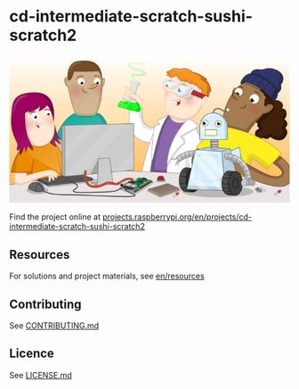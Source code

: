 # cd-intermediate-scratch-sushi-scratch2

![cd-intermediate-scratch-sushi-scratch2](banner.png)

Find the project online at [projects.raspberrypi.org/en/projects/cd-intermediate-scratch-sushi-scratch2](https://projects.raspberrypi.org/en/projects/cd-intermediate-scratch-sushi-scratch2)

## Resources
For solutions and project materials, see [en/resources](https://github.com/raspberrypilearning/cd-intermediate-scratch-sushi-scratch2/tree/master/en/resources)

## Contributing
See [CONTRIBUTING.md](CONTRIBUTING.md)

## Licence
 See [LICENSE.md](LICENSE.md)
